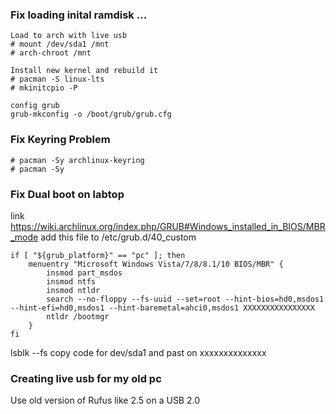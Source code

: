 ### Fix loading inital ramdisk ...
```
Load to arch with live usb
# mount /dev/sda1 /mnt
# arch-chroot /mnt

Install new kernel and rebuild it
# pacman -S linux-lts
# mkinitcpio -P

config grub
grub-mkconfig -o /boot/grub/grub.cfg
```

### Fix Keyring Problem
```
# pacman -Sy archlinux-keyring
# pacman -Sy
```

### Fix Dual boot on labtop
link https://wiki.archlinux.org/index.php/GRUB#Windows_installed_in_BIOS/MBR_mode
add this file to /etc/grub.d/40_custom
```
if [ "${grub_platform}" == "pc" ]; then
	menuentry "Microsoft Windows Vista/7/8/8.1/10 BIOS/MBR" {
		insmod part_msdos
		insmod ntfs
		insmod ntldr     
		search --no-floppy --fs-uuid --set=root --hint-bios=hd0,msdos1 --hint-efi=hd0,msdos1 --hint-baremetal=ahci0,msdos1 XXXXXXXXXXXXXXXX
		ntldr /bootmgr
	}
fi
```
lsblk --fs 
copy code for dev/sda1 and past on xxxxxxxxxxxxxx

### Creating live usb for my old pc
Use old version of Rufus like 2.5 on a USB 2.0
